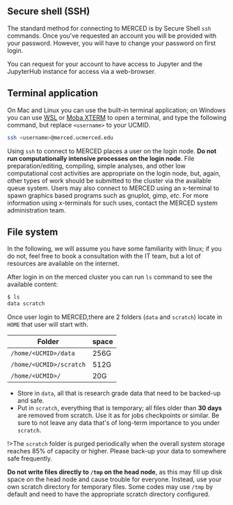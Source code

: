 ## Secure shell (SSH)
The standard method for connecting to MERCED is by Secure Shell `ssh`
commands. Once you've requested an account you will be provided with
your password. However, you will have to change your password on first login.

You can request for your account to have access to Jupyter and the
JupyterHub instance for access via a web-browser.

## Terminal application
On Mac and Linux you can use the built-in terminal application; on
Windows you can use
[WSL](https://docs.microsoft.com/en-us/windows/wsl/install) or [Moba
XTERM](https://mobaxterm.mobatek.net/) to open a terminal, and type the
following command, but replace `<username>` to your UCMID.
```bash
ssh <username>@merced.ucmerced.edu
```
Using `ssh` to connect to MERCED places a user on the login node. __Do not run computationally intensive processes on the login node__. File preparation/editing, compiling, simple analyses, and other low computational cost activities are appropriate on the login node, but, again, other types of work should be submitted to the cluster via the available queue system. Users may also connect to MERCED using an x-terminal to spawn graphics based programs such as gnuplot, gimp, _etc_. For more information using x-terminals for such uses, contact the MERCED system administration team.

## File system
In the following, we will assume you have some familiarity with linux; if you do not, feel free to book a consultation with the IT team, but a lot of resources are available on the internet.

After login in on the merced cluster you can run `ls` command
to see the available content:
```bash
$ ls
data scratch
```
Once user login to MERCED,there are 2 folders (`data` and `scratch`) locate in `HOME` that user will start with.

|Folder|space|
|--|--|
|`/home/<UCMID>/data`|256G|
|`/home/<UCMID>/scratch`|512G|
|`/home/<UCMID>/`|20G|


* Store in `data`, all that is research grade data that need to be backed-up and safe.
* Put in `scratch`, everything that is temporary; all files older than
__30 days__ are removed from scratch. Use it as for jobs checkpoints or
similar. Be sure to not leave any data that's of long-term importance to you under `scratch`.

!>The `scratch` folder is purged periodically when the overall system storage reaches 85% of capacity or higher. Please back-up your data to somewhere safe frequently.

__Do not write files directly to `/tmp` on the head node__, as this may fill up disk space on the head node and cause trouble for everyone. Instead, use your own scratch directory for temporary files. Some codes may use `/tmp` by default and need to have the appropriate scratch directory configured.
